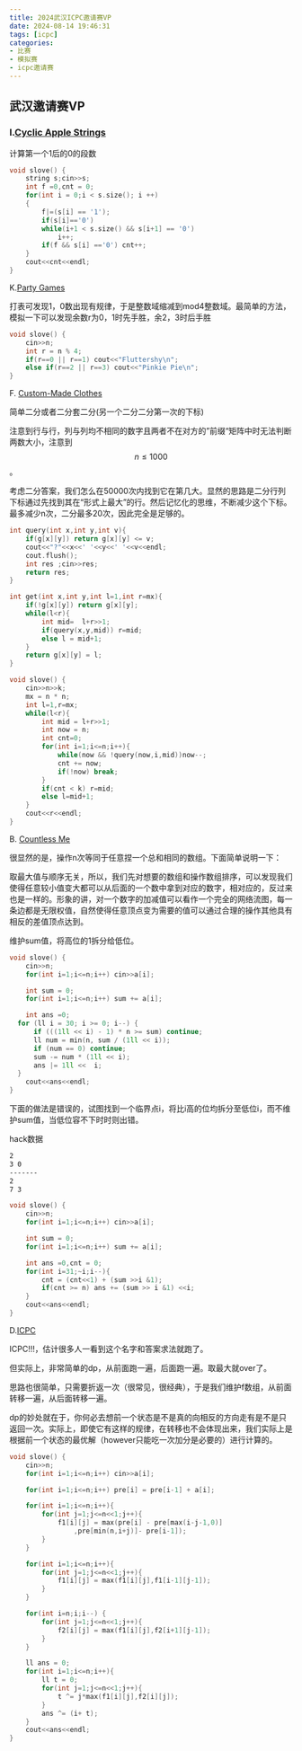 ```yaml
---
title: 2024武汉ICPC邀请赛VP
date: 2024-08-14 19:46:31
tags: [icpc]
categories: 
- 比赛
- 模拟赛
- icpc邀请赛
---
```


## 武汉邀请赛VP

### I.[Cyclic Apple Strings](https://codeforces.com/gym/105143/problem/I)

<!--more-->

计算第一个1后的0的段数

```cpp
void slove() {
	string s;cin>>s;
	int f =0,cnt = 0;
	for(int i = 0;i < s.size(); i ++)
	{
		f|=(s[i] == '1');
		if(s[i]=='0')
		while(i+1 < s.size() && s[i+1] == '0')
			i++;
		if(f && s[i] =='0') cnt++;
	}
	cout<<cnt<<endl;
}
```

K.[Party Games](https://codeforces.com/gym/105143/problem/K)

打表可发现1，0数出现有规律，于是整数域缩减到mod4整数域。最简单的方法，模拟一下可以发现余数r为0，1时先手胜，余2，3时后手胜

```cpp
void slove() {
	cin>>n;
	int r = n % 4;
	if(r==0 || r==1) cout<<"Fluttershy\n";
	else if(r==2 || r==3) cout<<"Pinkie Pie\n";
}
```

F. [Custom-Made Clothes](https://codeforces.com/gym/105143/problem/F)

简单二分或者二分套二分(另一个二分二分第一次的下标)

注意到行与行，列与列均不相同的数字且两者不在对方的”前缀“矩阵中时无法判断两数大小，注意到$$n \le 1000$$。

考虑二分答案，我们怎么在50000次内找到它在第几大。显然的思路是二分行列下标通过先找到其在“形式上最大”的行。然后记忆化的思维，不断减少这个下标。最多减少n次，二分最多20次，因此完全是足够的。

```cpp
int query(int x,int y,int v){
	if(g[x][y]) return g[x][y] <= v;
	cout<<"?"<<x<<' '<<y<<' '<<v<<endl;
	cout.flush();
	int res ;cin>>res;
	return res;
}

int get(int x,int y,int l=1,int r=mx){
	if(!g[x][y]) return g[x][y];
	while(l<r){
		int mid=  l+r>>1;
		if(query(x,y,mid)) r=mid;
		else l = mid+1;
	}
	return g[x][y] = l;
}

void slove() {
	cin>>n>>k;
	mx = n * n;
	int l=1,r=mx;
	while(l<r){
		int mid = l+r>>1;
		int now = n;
		int cnt=0;
		for(int i=1;i<=n;i++){
			while(now && !query(now,i,mid))now--;
			cnt += now;
			if(!now) break;
		}
		if(cnt < k) r=mid;
		else l=mid+1; 
	}
	cout<<r<<endl;
}
```



B. [Countless Me](https://codeforces.com/gym/105143/problem/B)

很显然的是，操作n次等同于任意捏一个总和相同的数组。下面简单说明一下：

取最大值与顺序无关，所以，我们先对想要的数组和操作数组排序，可以发现我们使得任意较小值变大都可以从后面的一个数中拿到对应的数字，相对应的，反过来也是一样的。形象的讲，对一个数字的加减值可以看作一个完全的网络流图，每一条边都是无限权值，自然使得任意顶点变为需要的值可以通过合理的操作其他具有相反的差值顶点达到。

维护sum值，将高位的1拆分给低位。

```cpp
void slove() {
	cin>>n;
	for(int i=1;i<=n;i++) cin>>a[i];

	int sum = 0;
	for(int i=1;i<=n;i++) sum += a[i];

	int ans =0;
  for (ll i = 30; i >= 0; i--) {
      if (((1ll << i) - 1) * n >= sum) continue;
      ll num = min(n, sum / (1ll << i));
      if (num == 0) continue;
      sum -= num * (1ll << i);
      ans |= 1ll <<  i;
  }
	cout<<ans<<endl;
}
```

下面的做法是错误的，试图找到一个临界点i，将比i高的位均拆分至低位i，而不维护sum值，当低位容不下时时则出错。

hack数据

```txt
2
3 0
-------
2
7 3
```

```cpp
void slove() {
    cin>>n;
    for(int i=1;i<=n;i++) cin>>a[i];

    int sum = 0;
    for(int i=1;i<=n;i++) sum += a[i];

    int ans =0,cnt = 0;
    for(int i=31;~i;i--){
        cnt = (cnt<<1) + (sum >>i &1);
        if(cnt >= n) ans += (sum >> i &1) <<i;
    }
    cout<<ans<<endl;
}
```

D.[ICPC](https://codeforces.com/gym/105143/problem/D)

ICPC!!!，估计很多人一看到这个名字和答案求法就跑了。

但实际上，非常简单的dp，从前面跑一遍，后面跑一遍。取最大就over了。

思路也很简单，只需要折返一次（很常见，很经典），于是我们维护f数组，从前面转移一遍，从后面转移一遍。

dp的妙处就在于，你何必去想前一个状态是不是真的向相反的方向走有是不是只返回一次。实际上，即使它有这样的规律，在转移也不会体现出来，我们实际上是根据前一个状态的最优解（however只能吃一次加分是必要的）进行计算的。

```cpp
void slove() {
	cin>>n;
	for(int i=1;i<=n;i++) cin>>a[i];

	for(int i=1;i<=n;i++) pre[i] = pre[i-1] + a[i];

	for(int i=1;i<=n;i++){
		for(int j=1;j<=n<<1;j++){
			f1[i][j] = max(pre[i] - pre[max(i-j-1,0)]
				,pre[min(n,i+j)]- pre[i-1]);
		}
	}

	for(int i=1;i<=n;i++){
		for(int j=1;j<=n<<1;j++){
			f1[i][j] = max(f1[i][j],f1[i-1][j-1]);
		}
	}

	for(int i=n;i;i--) {
		for(int j=1;j<=n<<1;j++){
			f2[i][j] = max(f1[i][j],f2[i+1][j-1]);
		}
	}

	ll ans = 0;
	for(int i=1;i<=n;i++){
		ll t = 0;
		for(int j=1;j<=n<<1;j++){
			t ^= j*max(f1[i][j],f2[i][j]);
		}
		ans ^= (i+ t);
	}
	cout<<ans<<endl;
}
```

